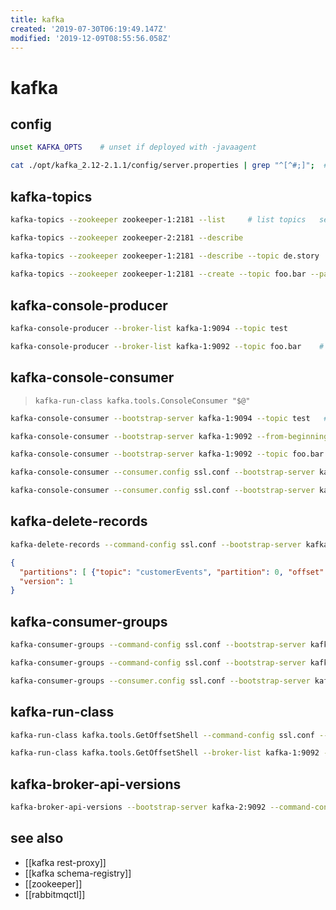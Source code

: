```yaml
---
title: kafka
created: '2019-07-30T06:19:49.147Z'
modified: '2019-12-09T08:55:56.058Z'
---
```


# kafka

## config
```sh
unset KAFKA_OPTS    # unset if deployed with -javaagent

cat ./opt/kafka_2.12-2.1.1/config/server.properties | grep "^[^#;]";  # server configuration
```

## kafka-topics
```sh
kafka-topics --zookeeper zookeeper-1:2181 --list     # list topics   see also`tree /kafka`

kafka-topics --zookeeper zookeeper-2:2181 --describe 

kafka-topics --zookeeper zookeeper-1:2181 --describe --topic de.story
 
kafka-topics --zookeeper zookeeper-1:2181 --create --topic foo.bar --partitions 1 --replication-factor 1
```

## kafka-console-producer
```sh    
kafka-console-producer --broker-list kafka-1:9094 --topic test          # produce messages

kafka-console-producer --broker-list kafka-1:9092 --topic foo.bar    # then start typing
```

## kafka-console-consumer
> `kafka-run-class kafka.tools.ConsoleConsumer "$@"`
```sh
kafka-console-consumer --bootstrap-server kafka-1:9094 --topic test   # consume messages

kafka-console-consumer --bootstrap-server kafka-1:9092 --from-beginning --topic foo.bar 

kafka-console-consumer --bootstrap-server kafka-1:9092 --topic foo.bar --partition 0 --offset 2  # get offset

kafka-console-consumer --consumer.config ssl.conf --bootstrap-server kafka-1:9092 --topic customerEvents --from-beginning

kafka-console-consumer --consumer.config ssl.conf --bootstrap-server kafka-1:9092 --from-beginning --topic foo.bar 
```

## kafka-delete-records
```sh
kafka-delete-records --command-config ssl.conf --bootstrap-server kafka-1:9092 --offset-json-file offset-json.json
```
```json
{
  "partitions": [ {"topic": "customerEvents", "partition": 0, "offset": 609} ],
  "version": 1
}
```

## kafka-consumer-groups
```sh
kafka-consumer-groups --command-config ssl.conf --bootstrap-server kafka-1:9092 --list     # list consumer groups

kafka-consumer-groups --command-config ssl.conf --bootstrap-server kafka-1:9092 -describe -group my-stream-processing-application

kafka-consumer-groups --consumer.config ssl.conf --bootstrap-server kafka-host:9092 --group my-group --reset-offsets --to-earliest --all-topics --execute
```

## kafka-run-class
```sh    
kafka-run-class kafka.tools.GetOffsetShell --command-config ssl.conf --broker-list kafka-1:9092 --topic foo.bar                          # get offset

kafka-run-class kafka.tools.GetOffsetShell --broker-list kafka-1:9092 --topic de.story --time -1 --offsets 1   # topic size
```

## kafka-broker-api-versions
```sh
kafka-broker-api-versions --bootstrap-server kafka-2:9092 --command-config ssl.conf
```

## see also
- [[kafka rest-proxy]]
- [[kafka schema-registry]]
- [[zookeeper]]
- [[rabbitmqctl]]
